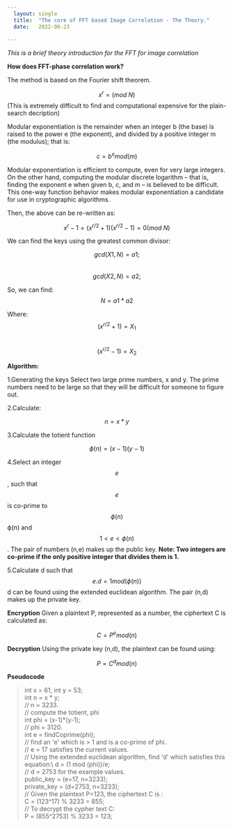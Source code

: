 ```yaml
---
  layout: single
  title:  "The core of FFT based Image Correlation - The Theory."
  date:   2022-06-23
   
--- 
```


*This is a brief theory introduction for the FFT for image correlation*

**How does FFT-phase correlation work?**

The method is based on the Fourier shift theorem.



$$x^r = (mod  \;N) $$ (This is extremely difficult to find and computational expensive for the plain-search decription)

Modular exponentiation is the remainder when an integer b (the base) is raised to the power e (the exponent), and divided by a positive integer m (the modulus); that is:

$$ c = b^{e} mod(m) $$

Modular exponentiation is efficient to compute, even for very large integers. On the other hand, computing the modular discrete logarithm – that is, finding the exponent e when given b, c, and m – is believed to be difficult. This one-way function behavior makes modular exponentiation a candidate for use in cryptographic algorithms.

Then, the above can be re-written as: 

$$x^r - 1 = (x^{r/2}+1)(x^{r/2}-1) = 0 (mod \;N)$$

We can find the keys using the greatest common divisor:

$$gcd(X1, N) = a1;$$\
$$gcd(X2, N) = a2;$$

So, we can find: $$N = a1 * a2$$

Where:\
$$(x^{r/2}+1)=X_1$$\
$$(x^{r/2}-1)=X_2$$

**Algorithm:**

1.Generating the keys
Select two large prime numbers, x and y. The prime numbers need to be large so that they will be difficult for someone to figure out. 

2.Calculate:
 
$$n = x * y $$
 
3.Calculate the totient function 

$$\phi(n) = (x-1)(y-1)$$

4.Select an integer $$e$$, such that $$e$$ is co-prime to $$\phi(n)$$ ϕ(n) and $$1 < e < \phi(n)$$
. The pair of numbers (n,e) makes up the public key.
**Note: Two integers are co-prime if the only positive integer that divides them is 1.**

5.Calculate d such that $$e.d = 1 mod(\phi(n))$$
d can be found using the extended euclidean algorithm. The pair (n,d) makes up the private key.

**Encryption**
Given a plaintext P, represented as a number, the ciphertext C is calculated as:

$$C = P^{e} mod(n)$$

**Decryption**
Using the private key (n,d), the plaintext can be found using:

$$P = C^{d} mod(n)$$

**Pseudocode**

>int x = 61, int y = 53;\
>int n = x * y;\
>// n = 3233.\
>// compute the totient, phi\
>int phi = (x-1)*(y-1);\
>// phi = 3120.\
>int e = findCoprime(phi);\
>// find an 'e' which is > 1 and is a co-prime of phi.\
>// e = 17 satisfies the current values.\
>// Using the extended euclidean algorithm, find 'd' which satisfies this equation:\ 
>d = (1 mod (phi))/e;\
>// d = 2753 for the example values.\
>public_key = (e=17, n=3233);\
>private_key = (d=2753, n=3233);\
>// Given the plaintext P=123, the ciphertext C is :\
>C = (123^17) % 3233 = 855;\
>// To decrypt the cypher text C:\
>P = (855^2753) % 3233 = 123;
